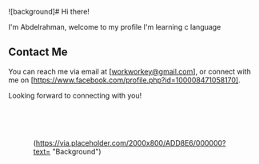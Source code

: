  
![background]# Hi there! 

I'm Abdelrahman,  welcome to my profile  I'm learning c language


##  Contact Me

You can reach me via email at [workworkey@gmail.com], or connect with me on [https://www.facebook.com/profile.php?id=100008471058170].

Looking forward to connecting with you!

<div style="background-image: url('https://i.imgur.com/O0aXb0M.jpg'); background-size: cover; padding: 50px;">


(https://via.placeholder.com/2000x800/ADD8E6/000000?text= "Background")
